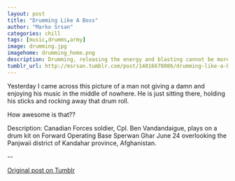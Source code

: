 ```yaml
---
layout: post
title: "Drumming Like A Boss"
author: "Marko Srsan"
categories: chill
tags: [music,drumms,army]
image: drumming.jpg
imagehome: drumming_home.png
description: Drumming, releasing the energy and blasting cannot be more satisfying then when you are surrounded by war.
tumblr_url: http://msrsan.tumblr.com/post/14816678086/drumming-like-a-boss
---
```

Yesterday I came across this picture of a man not giving a damn and enjoying his music in the middle of nowhere. He is just sitting there, holding his sticks and rocking away that drum roll.

How awesome is that??

Description: Canadian Forces soldier, Cpl. Ben Vandandaigue, plays on a drum kit on Forward Operating Base Sperwan Ghar June 24 overlooking the Panjwaii district of Kandahar province, Afghanistan.

--

[Original post on Tumblr](http://msrsan.tumblr.com/post/14816678086/drumming-like-a-boss)
